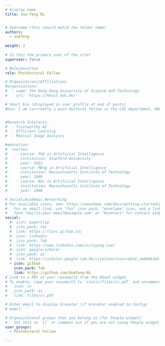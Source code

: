 ```yaml
---
# Display name
title: Xue-feng Ni


# Username (this should match the folder name)
authors:
  - xuefeng
 
weight: 2
  
# Is this the primary user of the site?
superuser: false

# Role/position
role: Postdoctoral Fellow

# Organizations/Affiliations
#organizations:
#  - name: The Hong Kong University of Science and Technology
#    url: 'https://hkust.edu.hk/'

# Short bio (displayed in user profile at end of posts)
#bio: I am currrently a post-doctoral fellow in the CSE department, HKUST, working with Prof. Hao Chen. Before that, I received my Ph.D. from the CSE department, CUHK, advised by Prof. HENG Pheng-Ann and Prof. WONG, Tien-Tsin. Previously, I received my B.Sc. from the CSE department, CUHK in 2018.


#Research Interests:
#  - Trustworthy AI
#  - Efficient Learning
#  - Medical Image Analysis

#education:
#  courses:
#    - course: PhD in Artificial Intelligence
#      institution: Stanford University
#      year: 2012
#    - course: MEng in Artificial Intelligence
#      institution: Massachusetts Institute of Technology
#      year: 2009
#    - course: BSc in Artificial Intelligence
#      institution: Massachusetts Institute of Technology
#      year: 2008

# Social/Academic Networking
# For available icons, see: https://wowchemy.com/docs/getting-started/page-builder/#icons
#   For an email link, use "fas" icon pack, "envelope" icon, and a link in the
#   form "mailto:your-email@example.com" or "#contact" for contact widget.
social:
  #- icon: paperclip
  #  icon_pack: fas
  #  link: https://llyxc.github.io/
  #- icon: linkedin
  #  icon_pack: fab
  #  link: https://www.linkedin.com/in/luyang-luo/
  #- icon: google-scholar
  #  icon_pack: ai
  #  link: https://scholar.google.com.hk/citations?user=eD1O_vAAAAAJ&hl=zh-TW
  - icon: github
    icon_pack: fab
    link: https://github.com/Xuefeng-Ni
# Link to a PDF of your resume/CV from the About widget.
# To enable, copy your resume/CV to `static/files/cv.pdf` and uncomment the lines below.
# - icon: cv
#   icon_pack: ai
#   link: files/cv.pdf

# Enter email to display Gravatar (if Gravatar enabled in Config)
# email: ''

# Organizational groups that you belong to (for People widget)
#   Set this to `[]` or comment out if you are not using People widget.
user_groups:
  - Postdoctoral Fellow

---
```

